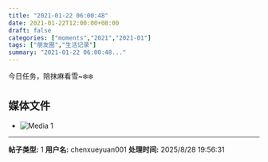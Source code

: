 ```yaml
---
title: "2021-01-22 06:00:48"
date: 2021-01-22T12:00:00+08:00
draft: false
categories: ["moments","2021","2021-01"]
tags: ["朋友圈","生活记录"]
summary: "2021-01-22 06:00:48..."
---
```


今日任务，陪抹麻看雪~❄️❄️

## 媒体文件

- ![Media 1](/Moments/photos/2021-01-22/202101220600480.jpg)

---

**帖子类型:** 1
**用户名:** chenxueyuan001
**处理时间:** 2025/8/28 19:56:31